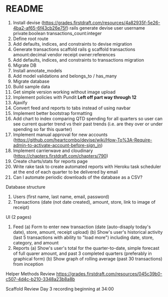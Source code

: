 # README

1. Install devise (https://grades.firstdraft.com/resources/4a82935f-5e26-4ba2-af65-6f43cb26e75f)
rails generate devise user username private:boolean transactions_count:integer
2. Define root route
3. Add defaults, indices, and constraints to devise migration
4. Generate transactions scaffold
rails g scaffold transactions amount:decimal vendor receipt owner:references
5. Add defaults, indices, and constraints to transactions migration
6. Migrate DB
7. Install annotate_models
8. Add model validations and belongs_to / has_many
9. Migrate database
10. Build sample data
11. Get simple version working without image upload
12. Implement policies with Pundit
**Left off part way through 12**
13. Ajaxify
14. Convert feed and reports to tabs instead of using navbar
15. Implement better bootstrap formatting
16. Add chart to index comparing QTD spending for all quarters so user can see current quarter trend vs their past trends (i.e. are they over or under spending so far this quarter)
17. Implement manual approval for new accounts (https://github.com/heartcombo/devise/wiki/How-To%3A-Require-admin-to-activate-account-before-sign_in)
18. Implement carrierwave and cloudinary (https://chapters.firstdraft.com/chapters/790)
19. Create charts/stats for reports page
20. Write rake task to create automated reports with Heroku task scheduler at the end of each quarter to be delivered by email
21. Can I automate periodic downloads of the database as a CSV?

Database structure
1. Users (first name, last name, email, password)
2. Transactions (date (not date created), amount, store, link to image of receipt)

UI (2 pages)
1. Feed
    (a) Form to enter new transaction (date (auto-disaply today's date), store, amount, receipt upload)
    (b) Show's user's historical activity (last 5 transactions with ability to "load more") including date, store, category, and amount
2. Reports
    (a) Show's user's total for the quarter-to-date, simple forecast of full quarer amount, and past 3 completed quarters (preferably in graphical form)
    (b) Show graph of rolling average (past 30 transactions) from inception

Helper Methods Review
https://grades.firstdraft.com/resources/045c39b0-c507-4d4c-b210-3348a23b8a8b

Scaffold Review
Day 3 recording beginning at 34:00